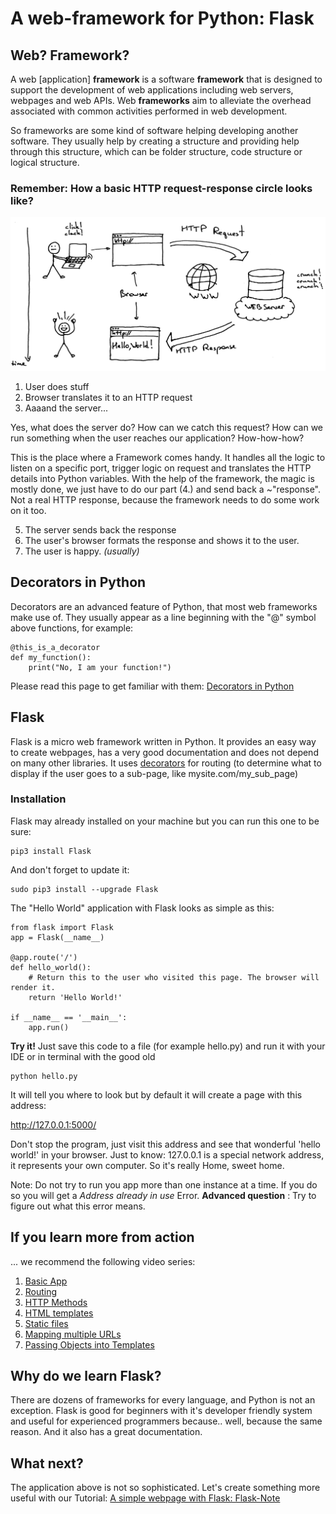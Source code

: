 # A web-framework for Python: Flask

## Web? Framework?

A web [application] **framework** is a software **framework** that is designed to support the development of web applications including web servers, webpages and web APIs. Web **frameworks** aim to alleviate the overhead associated with common activities performed in web development.

So frameworks are some kind of software helping developing another software. They usually help by creating a structure and providing help through this structure, which can be folder structure, code structure or logical structure.

### Remember: How a basic HTTP request-response circle looks like?

![LSBAWS_HTTP_request_response.png](media/Web%20with%20Python%20module%20resources/LSBAWS_HTTP_request_response.png)

  1. User does stuff
  2. Browser translates it to an HTTP request
  3. Aaaand the server...



Yes, what does the server do? How can we catch this request? How can we run something when the user reaches our application? How-how-how?

This is the place where a Framework comes handy. It handles all the logic to listen on a specific port, trigger logic on request and translates the HTTP details into Python variables. With the help of the framework, the magic is mostly done, we just have to do our part (4.) and send back a ~"response". Not a real HTTP response, because the framework needs to do some work on it too. 

  5. The server sends back the response
  6. The user's browser formats the response and shows it to the user.
  7. The user is happy. _(usually)_



## Decorators in Python

Decorators are an advanced feature of Python, that most web frameworks make use of. They usually appear as a line beginning with the "@" symbol above functions, for example:
    
    
    @this_is_a_decorator   
    def my_function():   
        print("No, I am your function!")

Please read this page to get familiar with them: [Decorators in Python](%24WIKI_REFERENCE%24/pages/decorators-in-python "Decorators in Python")

## Flask

Flask is a micro web framework written in Python. It provides an easy way to create webpages, has a very good documentation and does not depend on many other libraries. It uses [decorators](%24WIKI_REFERENCE%24/pages/decorators-in-python "Decorators in Python") for routing (to determine what to display if the user goes to a sub-page, like mysite.com/my_sub_page)

### Installation

Flask may already installed on your machine but you can run this one to be sure:
    
    
    pip3 install Flask

And don't forget to update it:
    
    
    sudo pip3 install --upgrade Flask

The "Hello World" application with Flask looks as simple as this:
    
    
    from flask import Flask
    app = Flask(__name__)
    
    @app.route('/')
    def hello_world():  
        # Return this to the user who visited this page. The browser will render it.
        return 'Hello World!'
    
    if __name__ == '__main__':
        app.run()

**Try it!** Just save this code to a file (for example hello.py) and run it with your IDE or in terminal with the good old
    
    
    python hello.py

It will tell you where to look but by default it will create a page with this address:

<http://127.0.0.1:5000/>

Don't stop the program, just visit this address and see that wonderful 'hello world!' in your browser. Just to know: 127.0.0.1 is a special network address, it represents your own computer. So it's really Home, sweet home.

Note: Do not try to run you app more than one instance at a time. If you do so you will get a _Address already in use_ Error. **Advanced question** : Try to figure out what this error means.

## If you learn more from action

... we recommend the following video series:

  1. [Basic App](https://www.youtube.com/watch?v=ZVGwqnjOKjk)
  2. [Routing](https://www.youtube.com/watch?v=27Fjrlx4s-o)
  3. [HTTP Methods](https://www.youtube.com/watch?v=PWF_WyvgKqY)
  4. [HTML templates](https://www.youtube.com/watch?v=t3yHNZhSXLE)
  5. [Static files](https://www.youtube.com/watch?v=WxgYYGxoPwY)
  6. [Mapping multiple URLs](https://www.youtube.com/watch?v=t24ZOk06wa8)
  7. [Passing Objects into Templates](https://www.youtube.com/watch?v=AOboS0RESt4)



## Why do we learn Flask?

There are dozens of frameworks for every language, and Python is not an exception. Flask is good for beginners with it's developer friendly system and useful for experienced programmers because.. well, because the same reason. And it also has a great documentation. 

## What next?

The application above is not so sophisticated. Let's create something more useful with our Tutorial: [A simple webpage with Flask: Flask-Note](%24WIKI_REFERENCE%24/pages/a-simple-webpage-with-flask-flask-note "A simple webpage with Flask: Flask-Note")
